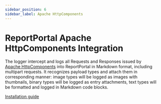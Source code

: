 ```yaml
---
sidebar_position: 6
sidebar_label: Apache HttpComponents
---
```


# ReportPortal Apache HttpComponents Integration

The logger intercept and logs all Requests and Responses issued by [Apache HttpComponents](https://hc.apache.org/) into ReportPortal in Markdown format, including multipart requests. It recognizes payload types and attach them in corresponding manner: image types will be logged as images with thumbnails, binary types will be logged as entry attachments, text types will be formatted and logged in Markdown code blocks.

[Installation guide](https://github.com/reportportal/logger-java-httpcomponents#readme)

